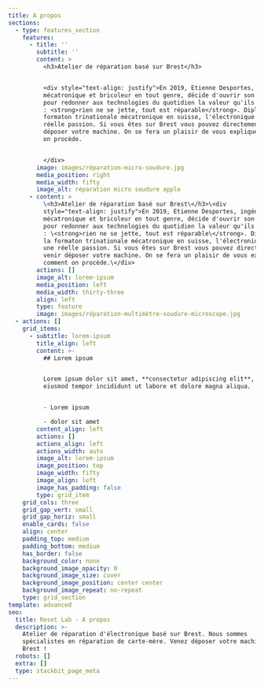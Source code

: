```yaml
---
title: A propos
sections:
  - type: features_section
    features:
      - title: ''
        subtitle: ''
        content: >
          <h3>Atelier de réparation basé sur Brest</h3>


          <div style="text-align: justify">En 2019, Etienne Desportes, ingénieur
          mécatronique et bricoleur en tout genre, décide d'ouvrir son atelier
          pour redonner aux technologies du quotidien la valeur qu'ils méritent
          : <strong>rien ne se jette, tout est réparable</strong>. Diplômé de la
          formaton trinationale mécatronique en suisse, l'électronique est une
          réelle passion. Si vous êtes sur Brest vous pouvez directement venir
          déposer votre machine. On se fera un plaisir de vous expliquer comment
          on procède.


          </div>
        image: images/réparation-micro-soudure.jpg
        media_position: right
        media_width: fifty
        image_alt: réparation micro soudure apple
      - content: >
          \<h3>Atelier de réparation basé sur Brest\</h3>\<div
          style="text-align: justify">En 2019, Etienne Desportes, ingénieur
          mécatronique et bricoleur en tout genre, décide d'ouvrir son atelier
          pour redonner aux technologies du quotidien la valeur qu'ils méritent
          : \<strong>rien ne se jette, tout est réparable\</strong>. Diplômé de
          la formaton trinationale mécatronique en suisse, l'électronique est
          une réelle passion. Si vous êtes sur Brest vous pouvez directement
          venir déposer votre machine. On se fera un plaisir de vous expliquer
          comment on procède.\</div>
        actions: []
        image_alt: lorem-ipsum
        media_position: left
        media_width: thirty-three
        align: left
        type: feature
        image: images/réparation-multimètre-soudure-microscope.jpg
  - actions: []
    grid_items:
      - subtitle: lorem-ipsum
        title_align: left
        content: >-
          ## Lorem ipsum


          Lorem ipsum dolor sit amet, **consectetur adipiscing elit**, sed do
          eiusmod tempor incididunt ut labore et dolore magna aliqua.


          - Lorem ipsum

          - dolor sit amet
        content_align: left
        actions: []
        actions_align: left
        actions_width: auto
        image_alt: lorem-ipsum
        image_position: top
        image_width: fifty
        image_align: left
        image_has_padding: false
        type: grid_item
    grid_cols: three
    grid_gap_vert: small
    grid_gap_horiz: small
    enable_cards: false
    align: center
    padding_top: medium
    padding_bottom: medium
    has_border: false
    background_color: none
    background_image_opacity: 0
    background_image_size: cover
    background_image_position: center center
    background_image_repeat: no-repeat
    type: grid_section
template: advanced
seo:
  title: Reset Lab - A propos
  description: >-
    Atelier de réparation d'électronique basé sur Brest. Nous sommes
    spécialistes en réparation de carte-mère. Venez déposer votre machine sur
    Brest ! 
  robots: []
  extra: []
  type: stackbit_page_meta
---
```


